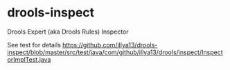 drools-inspect
==============

Drools Expert (aka Drools Rules) Inspector

See test for details
https://github.com/illya13/drools-inspect/blob/master/src/test/java/com/github/illya13/drools/inspect/InspectorImplTest.java
